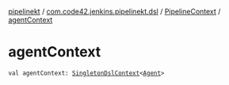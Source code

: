 [pipelinekt](../../index.md) / [com.code42.jenkins.pipelinekt.dsl](../index.md) / [PipelineContext](index.md) / [agentContext](./agent-context.md)

# agentContext

`val agentContext: `[`SingletonDslContext`](../-singleton-dsl-context/index.md)`<`[`Agent`](../../com.code42.jenkins.pipelinekt.core/-agent.md)`>`